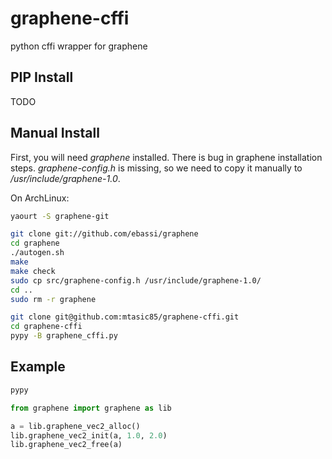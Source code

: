 # graphene-cffi
python cffi wrapper for graphene

## PIP Install

TODO

## Manual Install

First, you will need *graphene* installed. There is bug in graphene installation steps. *graphene-config.h* is missing, so we need to copy it manually to */usr/include/graphene-1.0*.

On ArchLinux:

```bash
yaourt -S graphene-git
```

```bash
git clone git://github.com/ebassi/graphene
cd graphene
./autogen.sh
make
make check
sudo cp src/graphene-config.h /usr/include/graphene-1.0/
cd ..
sudo rm -r graphene
```

```bash
git clone git@github.com:mtasic85/graphene-cffi.git
cd graphene-cffi
pypy -B graphene_cffi.py
```

## Example

```bash
pypy
```

```python
from graphene import graphene as lib

a = lib.graphene_vec2_alloc()
lib.graphene_vec2_init(a, 1.0, 2.0)
lib.graphene_vec2_free(a)
```